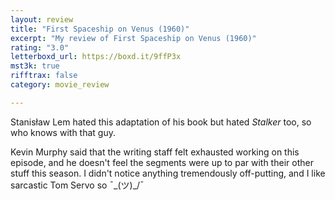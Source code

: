 ```yaml
---
layout: review
title: "First Spaceship on Venus (1960)"
excerpt: "My review of First Spaceship on Venus (1960)"
rating: "3.0"
letterboxd_url: https://boxd.it/9ffP3x
mst3k: true
rifftrax: false
category: movie_review

---
```


Stanisław Lem hated this adaptation of his book but hated <i>Stalker</i> too, so who knows with that guy.

Kevin Murphy said that the writing staff felt exhausted working on this episode, and he doesn't feel the segments were up to par with their other stuff this season. I didn't notice anything tremendously off-putting, and I like sarcastic Tom Servo so ¯\_(ツ)_/¯ 